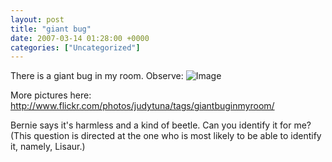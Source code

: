 ```yaml
---
layout: post
title: "giant bug"
date: 2007-03-14 01:28:00 +0000
categories: ["Uncategorized"]
---
```


There is a giant bug in my room. Observe:
![Image](http://farm1.static.flickr.com/167/420543970_a832aa4c1c.jpg)

More pictures here: http://www.flickr.com/photos/judytuna/tags/giantbuginmyroom/

Bernie says it's harmless and a kind of beetle. Can you identify it for me? (This question is directed at the one who is most likely to be able to identify it, namely, Lisaur.)